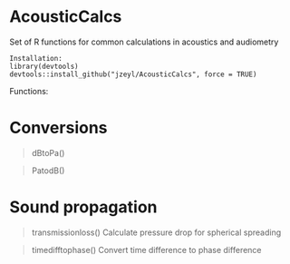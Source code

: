 # AcousticCalcs
Set of R functions for common calculations in acoustics and audiometry

```
Installation:
library(devtools)
devtools::install_github("jzeyl/AcousticCalcs", force = TRUE)
```

Functions:
# Conversions
>dBtoPa()

>PatodB()

# Sound propagation
>transmissionloss() Calculate pressure drop for spherical spreading

>timedifftophase() Convert time difference to phase difference
